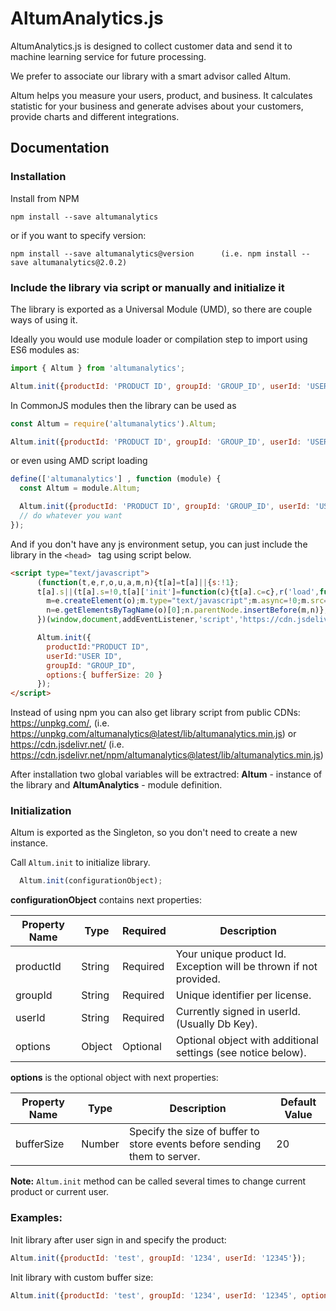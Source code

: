 # AltumAnalytics.js

AltumAnalytics.js is designed to collect customer data and send it to machine learning service for future processing.

We prefer to associate our library with a smart advisor called Altum.

Altum helps you measure your users, product, and business. It calculates statistic for your business and generate advises about your customers, provide charts and different integrations.

## Documentation

### Installation

Install from NPM

```
npm install --save altumanalytics
```

or if you want to specify version:

```
npm install --save altumanalytics@version      (i.e. npm install --save altumanalytics@2.0.2)
```

### Include the library via script or manually and initialize it

The library is exported as a Universal Module (UMD), so there are couple ways of using it.

Ideally you would use module loader or compilation step to import using ES6 modules as:

```javascript
import { Altum } from 'altumanalytics';

Altum.init({productId: 'PRODUCT ID', groupId: 'GROUP_ID', userId: 'USER ID'/*, options:{}*/});
```

In CommonJS modules then the library can be used as

```javascript
const Altum = require('altumanalytics').Altum;

Altum.init({productId: 'PRODUCT ID', groupId: 'GROUP_ID', userId: 'USER ID'/*, options:{}*/});
```

or even using AMD script loading

```javascript
define(['altumanalytics'] , function (module) {
  const Altum = module.Altum;

  Altum.init({productId: 'PRODUCT ID', groupId: 'GROUP_ID', userId: 'USER ID'/*, options:{}*/});
  // do whatever you want
});
```

And if you don't have any js environment setup, you can just include the library
in the ```<head> ``` tag using script below.

```html
<script type="text/javascript">
      (function(t,e,r,o,u,a,m,n){t[a]=t[a]||{s:!1};
      t[a].s||(t[a].s=!0,t[a]['init']=function(c){t[a].c=c},r('load',function(){
        m=e.createElement(o);m.type="text/javascript";m.async=!0;m.src=u;
        n=e.getElementsByTagName(o)[0];n.parentNode.insertBefore(m,n)},!1));
      })(window,document,addEventListener,'script','https://cdn.jsdelivr.net/npm/altumanalytics@latest/lib/altumanalytics.min.js','Altum');

      Altum.init({
        productId:"PRODUCT ID",
        userId:"USER ID",
        groupId: "GROUP_ID",
        options:{ bufferSize: 20 }
      });
</script>

```

Instead of using npm you can also get library script from public CDNs:
https://unpkg.com/, (i.e. https://unpkg.com/altumanalytics@latest/lib/altumanalytics.min.js)
or
https://cdn.jsdelivr.net/ (i.e. https://cdn.jsdelivr.net/npm/altumanalytics@latest/lib/altumanalytics.min.js)


After installation two global variables will be extractred:
<b>Altum</b> - instance of the library and <b>AltumAnalytics</b> - module definition.

### Initialization

Altum is exported as the Singleton, so you don't need to create a new instance.

Call ```Altum.init``` to initialize library.

```javascript
  Altum.init(configurationObject);
```

<b>configurationObject</b> contains next properties:

| Property Name | Type  |  Required | Description
|-------------------|-----------------|--------------|--------------|
| productId  | String | Required | Your unique product Id. Exception will be thrown if not provided.|
| groupId  | String | Required | Unique identifier per license.|
| userId  | String | Required | Currently signed in userId. (Usually Db Key).|
| options  | Object | Optional | Optional object with additional settings (see notice below).|


<b>options</b> is the optional object with next properties:

| Property Name | Type  |  Description | Default Value
|-------------------|-----------------|--------------|--------------|
| bufferSize  | Number | Specify the size of buffer to store events before sending them to server. | 20 |


<b>Note:</b> ```Altum.init``` method can be called several times to change current product or current user.

### Examples:

Init library after user sign in and specify the product:

```javascript
Altum.init({productId: 'test', groupId: '1234', userId: '12345'});
```

Init library with custom buffer size:

```javascript
Altum.init({productId: 'test', groupId: '1234', userId: '12345', options: {bufferSize: 5}});
```
